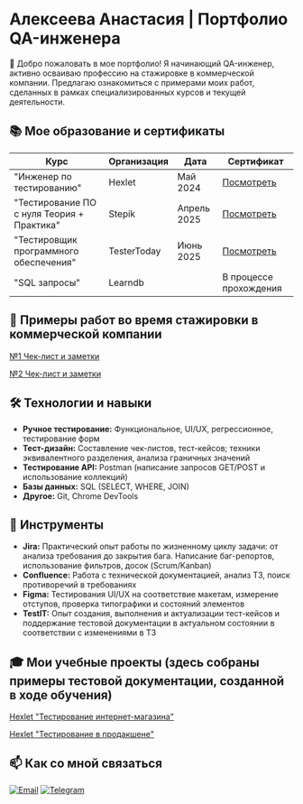 # Алексеева Анастасия | Портфолио QA-инженера

👋 Добро пожаловать в мое портфолио! Я начинающий QA-инженер, активно осваиваю профессию на стажировке в коммерческой компании. Предлагаю ознакомиться с примерами моих работ, сделанных в рамках специализированных курсов и текущей деятельности.

## 📚 Мое образование и сертификаты

| Курс                                                                 | Организация          | Дата       | Сертификат                                                               |
|----------------------------------------------------------------------|----------------------|------------|--------------------------------------------------------------------------|
| "Инженер по тестированию"                                            | Hexlet               | Май   2024 | [Посмотреть](./Education-Certificates/Anastasiya_Alekseeva_QA_Ru.png)    |
| "Тестирование ПО с нуля Теория + Практика"                           | Stepik               | Апрель 2025| [Посмотреть](./Education-Certificates/stepik-certificate.pdf)            |
| "Тестировщик программного обеспечения"                               | TesterToday          | Июнь  2025 | [Посмотреть](https://www.tester-today.com/)                              |
| "SQL запросы"                                                        | Learndb              |            | В процессе прохождения                                                   |

## 📝 Примеры работ во время стажировки в коммерческой компании

   [№1 Чек-лист и заметки](https://github.com/kemiokuro/alekseeva_qa/blob/main/Test-Documentation/Check-Lists/dev_854.xlsx)
   
   [№2 Чек-лист и заметки](Test-Documentation/Check-Lists/dev_972_939.xlsx)


## 🛠 Технологии и навыки

*   **Ручное тестирование:** Функциональное, UI/UX, регрессионное, тестирование форм
*   **Тест-дизайн:** Составление чек-листов, тест-кейсов; техники эквивалентного разделения, анализа граничных значений
*   **Тестирование API:** Postman (написание запросов GET/POST и использование коллекций)
*   **Базы данных:** SQL (SELECT, WHERE, JOIN)
*   **Другое:** Git, Chrome DevTools

## 🔧 Инструменты

*   **Jira:** Практический опыт работы по жизненному циклу задачи: от анализа требования до закрытия бага. Написание баг-репортов, использование фильтров, досок (Scrum/Kanban)
*   **Confluence:** Работа с технической документацией, анализ ТЗ, поиск противоречий в требованиях
*   **Figma:** Тестирования UI/UX на соответствие макетам, измерение отступов, проверка типографики и состояний элементов
*   **TestIT:** Опыт создания, выполнения и актуализации тест-кейсов и поддержание тестовой документации в актуальном состоянии в соответствии с изменениями в ТЗ


## 🎓 Мои учебные проекты (здесь собраны примеры тестовой документации, созданной в ходе обучения)

   [Hexlet "Тестирование интернет-магазина"](https://github.com/kemiokuro/qa-engineer-project-84)

   [Hexlet "Тестирование в продакшене"](https://github.com/kemiokuro/qa-engineer-project-85)
   

## 📫 Как со мной связаться

[![Email](https://img.shields.io/badge/Email-alekseeva@bugs--hunter.ru-blue?style=flat&logo=gmail)](mailto:alekseeva@bugs-hunter.ru)
[![Telegram](https://img.shields.io/badge/Telegram-%40Kemiokuro-blue?style=flat&logo=telegram)](https://t.me/Kemiokuro)
